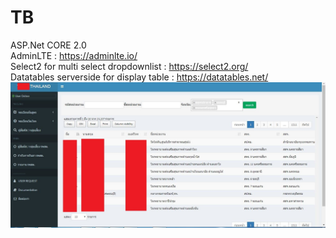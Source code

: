 # TB
ASP.Net CORE 2.0 <br>
AdminLTE : https://adminlte.io/ <br>
Select2 for multi select dropdownlist : https://select2.org/ <br>
Datatables serverside for display table : https://datatables.net/
![Image description](https://raw.githubusercontent.com/jerateep/TB/master/ASP_NET_CORE_3.JPG)
